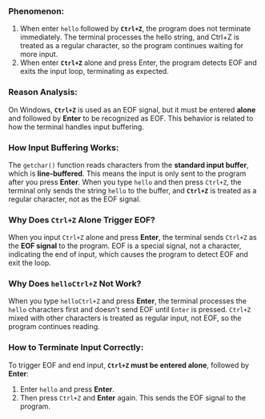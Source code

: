 ### Phenomenon:
1. When enter `hello` followed by **`Ctrl+Z`**, the program does not terminate immediately. The terminal processes the hello string, and Ctrl+Z is treated as a regular character, so the program continues waiting for more input.
2. When enter **`Ctrl+Z`** alone and press Enter, the program detects EOF and exits the input loop, terminating as expected.

### Reason Analysis:
On Windows, **`Ctrl+Z`** is used as an EOF signal, but it must be entered **alone** and followed by **Enter** to be recognized as EOF. This behavior is related to how the terminal handles input buffering.

### How Input Buffering Works:
The `getchar()` function reads characters from the **standard input buffer**, which is **line-buffered**. This means the input is only sent to the program after you press **Enter**. When you type `hello` and then press `Ctrl+Z`, the terminal only sends the string `hello` to the buffer, and **`Ctrl+Z`** is treated as a regular character, not as the EOF signal.

### Why Does `Ctrl+Z` Alone Trigger EOF?
When you input `Ctrl+Z` alone and press **Enter**, the terminal sends `Ctrl+Z` as the **EOF signal** to the program. EOF is a special signal, not a character, indicating the end of input, which causes the program to detect EOF and exit the loop.

### Why Does `helloCtrl+Z` Not Work?
When you type `helloCtrl+Z` and press **Enter**, the terminal processes the `hello` characters first and doesn't send EOF until `Enter` is pressed. `Ctrl+Z` mixed with other characters is treated as regular input, not EOF, so the program continues reading.

### How to Terminate Input Correctly:
To trigger EOF and end input, **`Ctrl+Z` must be entered alone**, followed by **Enter**:
1. Enter `hello` and press **Enter**.
2. Then press `Ctrl+Z` and **Enter** again. This sends the EOF signal to the program.